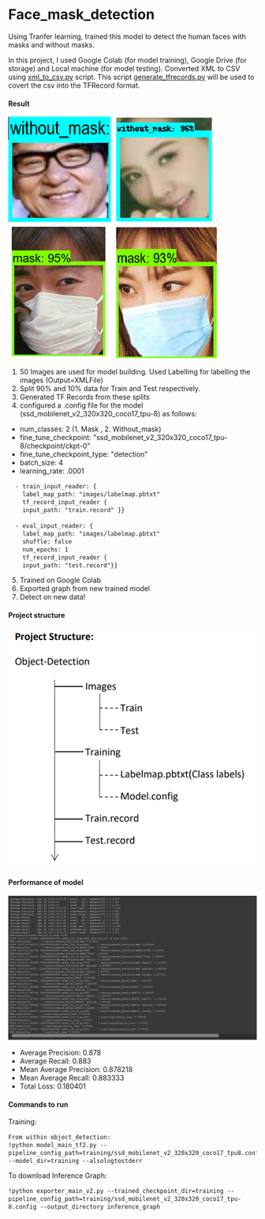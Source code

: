 # Face_mask_detection
Using Tranfer learning, trained this model to detect the human faces with masks and without masks.

In this project, I used Google Colab (for model training), Google Drive (for storage) and Local machine (for model testing).
Converted XML to CSV using [xml_to_csv.py](https://github.com/RohanLone/Tensorflow_Object_Detection_with_Tensorflow_2.0/blob/main/xml_to_csv.py) script. 
This script [generate_tfrecords.py](https://github.com/RohanLone/Tensorflow_Object_Detection_with_Tensorflow_2.0/blob/main/generate_tfrecord.py) will be used to covert the csv into the TFRecord format. 

#### Result
![alt-text](https://github.com/RohanLone/Face_mask_detection/blob/main/doc/result.png)


1. 50 Images are used for model building. Used LabelImg for labelling the images (Output=XMLFile)
2. Split 90% and 10% data for Train and Test respectively.
3. Generated TF Records from these splits
4. configured a .config file for the model (ssd_mobilenet_v2_320x320_coco17_tpu-8) as follows:
  * num_classes: 2 (1. Mask , 2. Without_mask)
  * fine_tune_checkpoint: "ssd_mobilenet_v2_320x320_coco17_tpu-8/checkpoint/ckpt-0"
  * fine_tune_checkpoint_type: "detection"
  * batch_size: 4
  * learning_rate: .0001
 
 ```
   - train_input_reader: {
     label_map_path: "images/labelmap.pbtxt"
     tf_record_input_reader {
     input_path: "train.record" }}
 
   - eval_input_reader: {
     label_map_path: "images/labelmap.pbtxt"
     shuffle: false
     num_epochs: 1
     tf_record_input_reader {
     input_path: "test.record"}}
  ```
5. Trained on Google Colab
6. Exported graph from new trained model
7. Detect on new data!

#### Project structure

![alt-text](https://github.com/RohanLone/Face_mask_detection/blob/main/doc/Project%20Structure.png)



#### Performance of model

![alt-text](https://github.com/RohanLone/Face_mask_detection/blob/main/doc/Performance%20of%20model.png)
* Average Precision: 0.878
* Average Recall: 0.883
* Mean Average Precision: 0.878218
* Mean Average Recall: 0.883333
* Total Loss: 0.180401


#### Commands to run
Training:
```
From within object_detection:
!python model_main_tf2.py --pipeline_config_path=training/ssd_mobilenet_v2_320x320_coco17_tpu8.config --model_dir=training --alsologtostderr
```
To download Inference Graph:
```
!python exporter_main_v2.py --trained_checkpoint_dir=training --pipeline_config_path=training/ssd_mobilenet_v2_320x320_coco17_tpu-8.config --output_directory inference_graph
```


